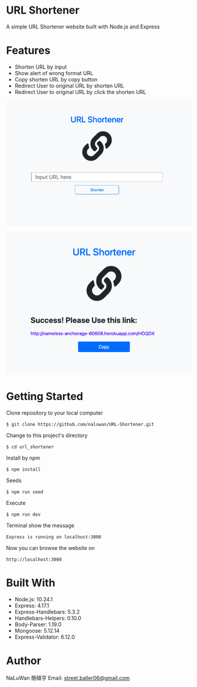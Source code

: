 # URL Shortener
A simple URL Shortener website built with Node.js and Express

# Features
* Shorten URL by input
* Show alert of wrong format URL
* Copy shorten URL by copy button
* Redirect User to original URL by shorten URL
* Redirect User to original URL by click the shorten URL

![image](./public/image/shortener.png)

![image](./public/image/shortener-1.png)

# Getting Started
Clone repository to your local computer
```
$ git clone https://github.com/naluwan/URL-Shortener.git
```
Change to this project's directory
```
$ cd url_shortener
```
Install by npm
```
$ npm install
```
Seeds
```
$ npm run seed
```
Execute
```
$ npm run dev
```
Terminal show the message
```
Express is running on localhost:3000
```
Now you can browse the website on
```
http://localhost:3000
```
# Built With
* Node.js: 10.24.1
* Express: 4.17.1
* Express-Handlebars: 5.3.2
* Handlebars-Helpers: 0.10.0
* Body-Parser: 1.19.0
* Mongoose: 5.12.14
* Express-Validator: 6.12.0
 
# Author
NaLuWan 簡碩亨
Email: street.baller06@gmail.com
